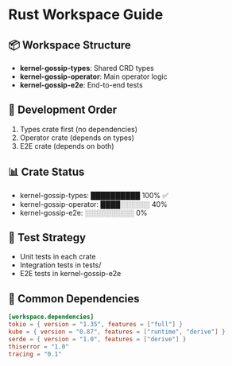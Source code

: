 # Rust Workspace Guide

## 📦 Workspace Structure
- **kernel-gossip-types**: Shared CRD types
- **kernel-gossip-operator**: Main operator logic
- **kernel-gossip-e2e**: End-to-end tests

## 🎯 Development Order
1. Types crate first (no dependencies)
2. Operator crate (depends on types)
3. E2E crate (depends on both)

## 📊 Crate Status
- kernel-gossip-types: ██████████ 100% ✅
- kernel-gossip-operator: ████░░░░░░ 40%
- kernel-gossip-e2e: ░░░░░░░░░░ 0%

## 🧪 Test Strategy
- Unit tests in each crate
- Integration tests in tests/
- E2E tests in kernel-gossip-e2e

## 🔧 Common Dependencies
```toml
[workspace.dependencies]
tokio = { version = "1.35", features = ["full"] }
kube = { version = "0.87", features = ["runtime", "derive"] }
serde = { version = "1.0", features = ["derive"] }
thiserror = "1.0"
tracing = "0.1"
```